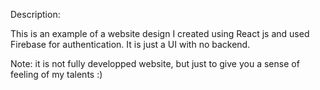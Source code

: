 Description:

This is an example of a website design I created using React js and used Firebase for authentication.
It is just a UI with no backend. 

Note: it is not fully developped website, but just to give you a sense of feeling of my talents :)
